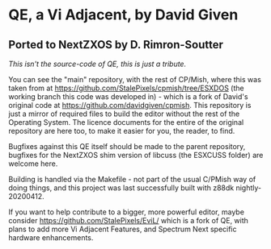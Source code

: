QE, a Vi Adjacent, by David Given
=================================

Ported to NextZXOS by D. Rimron-Soutter
---------------------------------------

*This isn't the source-code of QE, this is just a tribute.*

You can see the "main" repository, with the rest of CP/Mish, where this was
taken from at https://github.com/StalePixels/cpmish/tree/ESXDOS (the
working branch this code was developed in) - which is a fork of David's original
code at https://github.com/davidgiven/cpmish. This repository is just a mirror of
required files to build the editor without the rest of the Operating System.
The licence documents for the entire of the original repository are here too, to
make it easier for you, the reader, to find.

Bugfixes against this QE itself should be made to the parent repository,
bugfixes for the NextZXOS shim version of libcuss (the ESXCUSS folder) are welcome
here.

Building is handled via the Makefile - not part of the usual C/PMish way of doing
things, and this project was last successfully built with z88dk nightly-20200412.

If you want to help contribute to a bigger, more powerful editor, maybe consider
https://github.com/StalePixels/EviL/ which is a fork of QE, with plans to add
more Vi Adjacent Features, and Spectrum Next specific hardware enhancements.

